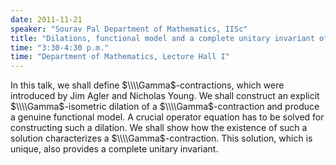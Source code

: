 ```yaml
---
date: 2011-11-21
speaker: "Sourav Pal Department of Mathematics, IISc"
title: "Dilations, functional model and a complete unitary invariant of a $\\Gamma$-contraction"
time: "3:30-4:30 p.m." 
time: "Department of Mathematics, Lecture Hall I"
---
```

In this talk, we shall define $\\\\Gamma$-contractions, which were introduced by Jim Agler and Nicholas Young. We shall construct an explicit $\\\\Gamma$-isometric dilation of a $\\\\Gamma$-contraction and produce a genuine functional model. A crucial operator equation has to be solved for constructing such a dilation. We shall show how the existence of such a solution characterizes a $\\\\Gamma$-contraction. This solution, which is unique, also provides a complete unitary invariant.
